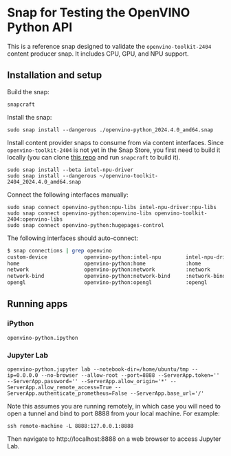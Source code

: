 # Snap for Testing the OpenVINO Python API

This is a reference snap designed to validate the `openvino-toolkit-2404` content producer snap. It includes CPU, GPU, and NPU support.

## Installation and setup

Build the snap:

```
snapcraft
```

Install the snap:

```
sudo snap install --dangerous ./openvino-python_2024.4.0_amd64.snap
```

Install content provider snaps to consume from via content interfaces. Since `openvino-toolkit-2404` is not yet in the Snap Store, you first need to build it locally (you can clone [this repo](https://github.com/kenvandine/openvino-toolkit-snap) and run `snapcraft` to build it).

```
sudo snap install --beta intel-npu-driver
sudo snap install --dangerous ~/openvino-toolkit-2404_2024.4.0_amd64.snap
```

Connect the following interfaces manually:

```
sudo snap connect openvino-python:npu-libs intel-npu-driver:npu-libs
sudo snap connect openvino-python:openvino-libs openvino-toolkit-2404:openvino-libs
sudo snap connect openvino-python:hugepages-control
```

The following interfaces should auto-connect:

```bash
$ snap connections | grep openvino
custom-device            openvino-python:intel-npu        intel-npu-driver:intel-npu  -
home                     openvino-python:home             :home                       -
network                  openvino-python:network          :network                    -
network-bind             openvino-python:network-bind     :network-bind               -
opengl                   openvino-python:opengl           :opengl                     -
```

## Running apps

### iPython

```
openvino-python.ipython
```

### Jupyter Lab

```
openvino-python.jupyter lab --notebook-dir=/home/ubuntu/tmp --ip=0.0.0.0 --no-browser --allow-root --port=8888 --ServerApp.token='' --ServerApp.password='' --ServerApp.allow_origin='*' --ServerApp.allow_remote_access=True --ServerApp.authenticate_prometheus=False --ServerApp.base_url='/'
```

Note this assumes you are running remotely, in which case you will need to open a tunnel and bind to port 8888 from your local machine. For example:

```
ssh remote-machine -L 8888:127.0.0.1:8888
```

Then navigate to http://localhost:8888 on a web browser to access Jupyter Lab.
